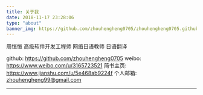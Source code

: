 ```yaml
---
title: 关于我
date: 2018-11-17 23:28:06
type: "about"
banner_img: https://github.com/zhouhengheng0705/zhouhengheng0705.github.io/blob/master/images/wallhaven-351771.jpg?raw=true
---
```


周恒恒
高级软件开发工程师
网络日语教师
日语翻译



github: https://github.com/zhouhengheng0705
weibo: https://www.weibo.com/u/3165723521
简书主页: https://www.jianshu.com/u/5e468ab9224f
个人邮箱: zhouhengheng99@gmail.com



---
